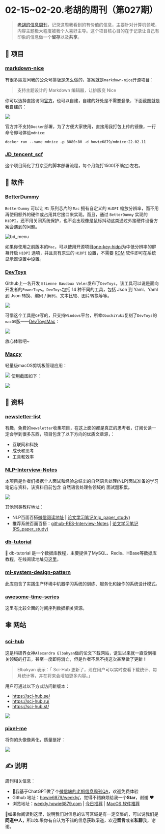 # 02-15~02-20.老胡的周刊（第027期）

> [老胡的信息周刊](https://weekly.howie6879.com/)，记录这周我看到的有价值的信息，主要针对计算机领域，内容主题极大程度被我个人喜好主导。这个项目核心目的在于记录让自己有印象的信息做一个**留存**以及**共享**。

## 🎯 项目

### [markdown-nice](https://github.com/mdnice/markdown-nice)

有很多朋友问我的公众号排版是怎么做的，答案就是`markdown-nice`开源项目：

> 支持主题设计的 Markdown 编辑器，让排版变 Nice

你可以选择直接访问[官方](https://editor.mdnice.com/)，也可以自建，自建的好处是不需要登录，下面截图就是我自建的：

![](https://images-1252557999.file.myqcloud.com/uPic/oGeICY.png)

官方并不支持`Docker`部署，为了方便大家使用，直接用我打包上传的镜像，一行命令即可体验`mdnice`:

```shell
docker run --name mdnice -p 8080:80 -d howie6879/mdnice:22.02.11
```

### [JD\_tencent\_scf](https://github.com/cweijan/JD_tencent_scf)

这个项目简化了打京豆的脚本部署流程，每个月能打1500(不确定)左右。

## 🤖 软件

### [BetterDummy](https://github.com/waydabber/BetterDummy)

`BetterDummy` 可以让 `M1` 系列芯片的 `Mac` 拥有自定义的 `HiDPI` 缩放分辨率，而不用再使用额外的硬件或占用其它接口来实现。而且，通过 `BetterDummy` 实现的 `HiDPI`，还不用关闭系统保护，也不会出现像是鼠标抖动这类通过外接硬件设备方案会遇到的问题。

![bd_menu](https://images-1252557999.file.myqcloud.com/uPic/bd_menu.png)

如果你使用之前版本的`Mac`，可以使用开源项目[one-key-hidpi](https://github.com/xzhih/one-key-hidpi)为中低分辨率的屏幕开启 `HiDPI` 选项，并且具有原生的 `HiDPI` 设置，不需要 [RDM](https://github.com/avibrazil/RDM) 软件即可在系统显示器设置中设置。

### [DevToys](https://github.com/veler/DevToys)

Github上一名开发 `Etienne Baudoux Veler`发布了`DevToys`，该工具可以说是面向开发者的`PowerToys`。`DevToys`包括 14 种不同的工具，包括 Json 到 Yaml、Yaml 到 Json 转换、编码 / 解码、文本比较、图片转换等等。

![](https://images-1252557999.file.myqcloud.com/uPic/DevToys.png)

可惜这个工具是`C#`写的，只支持`Windows`平台，所幸`ObuchiYuki`复刻了`DevToys`的`macOS`版——[DevToysMac](https://github.com/ObuchiYuki/DevToysMac)：

![](https://images-1252557999.file.myqcloud.com/uPic/151813062-75292bd5-c254-4eb4-b95a-01026a06d559.png)

放心体验吧~

### [Maccy](https://github.com/p0deje/Maccy)

轻量级macOS剪切板管理应用：

![](https://images-1252557999.file.myqcloud.com/uPic/t3XNpU.png)
使用截图如下：

![](https://images-1252557999.file.myqcloud.com/uPic/SWZ6kJ.png)

## 👀 资料

### [newsletter-list](https://github.com/chasays/newsletter-list)

有趣，免费的`newsletter`收集项目，在这上面的都是真正的思考者，订阅长读一定会学到很多东西，项目包含了以下方向的优质文章源，：

- 互联网和科技
- 成长和思考
- 工具和效率

### [NLP-Interview-Notes](https://github.com/km1994/NLP-Interview-Notes)

本项目是作者们根据个人面试和经验总结出的自然语言处理(NLP)面试准备的学习笔记与资料，该资料目前包含 自然语言处理各领域的 面试题积累。

![](https://images-1252557999.file.myqcloud.com/uPic/SBotTN.jpg)

其他同类教程地址：

- NLP百面百搭[微信阅读地址](https://mp.weixin.qq.com/s/8JtYRsUQhQCRnhNfbl0sFQ) | [论文学习笔记(nlp\_paper\_study)](https://github.com/km1994/nlp_paper_study)
- 推荐系统百面百搭：[github-RES-Interview-Notes](https://github.com/km1994/RES-Interview-Notes) | [论文学习笔记(RS\_paper\_study)](https://github.com/km1994/RS_paper_study)

### [db-tutorial](https://github.com/dunwu/db-tutorial)

💾 db-tutorial 是一个数据库教程，主要提供了MySQL、Redis、HBase等数据库教程，在线阅读地址见[这里](https://dunwu.github.io/db-tutorial/)。

### [ml-system-design-pattern](https://github.com/mercari/ml-system-design-pattern)

此库包含了实践生产环境中机器学习系统的训练、服务化和操作的系统设计模式。

### [awesome-time-series](https://github.com/lmmentel/awesome-time-series)

这里有比较全面的时间序列数据相关资源。

## 🕸 网站

### [sci-hub](https://sci-hub.se/)

这是科研界女神`Alexandra Elbakyan`做的论文下载网站，诞生以来就一直受到相关领域的打击，甚至一度即将消亡，但是作者不屈不挠这次甚至做了更新！

> Elbakyan 表示：「 Sci-Hub 更新了，现在用户可以实时查看下载统计、每月统计等，并在将来会增加更多内容。」

用户可通过以下方式访问新版本：

- https://sci-hub.se/
- https://sci-hub.ru/
- https://sci-hub.st/

![](https://images-1252557999.file.myqcloud.com/uPic/ISPyBJ.png)

### [pixel-me](https://pixel-me.tokyo/en/)

将你的头像像素化，质量挺好：

![](https://images-1252557999.file.myqcloud.com/uPic/gnHdoM.png)

## ✍️ 说明

周刊相关信息：

- 🥳我基于ChatGPT做了个[微信端的老胡信息周刊QA](https://mp.weixin.qq.com/s/3ohE-rm6kryC07parr29bQ)，欢迎免费体验
- Github 地址：[howie6879/weekly/](https://github.com/howie6879/weekly/)，觉得不错麻烦给我一个**Star**，谢谢 ❤️
- 浏览地址：[weekly.howie6879.com](https://weekly.howie6879.com) | [今日推荐](https://weekly.howie6879.com/recommend/index.html) | [MacOS 软件推荐](https://weekly.howie6879.com/soft/mac.html)

🙌如果你阅读到这里，说明我们对信息的认可区域是有一定交集的，可以说我们是**同道中人**，所以如果你有自认为不错的信息获取渠道，欢迎**留言**或者**私聊**我，谢谢。
